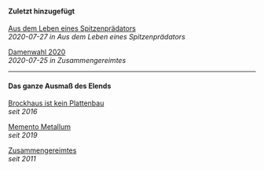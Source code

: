 #### Zuletzt hinzugefügt

[Aus dem Leben eines Spitzenprädators](adles.md)<br>
_2020-07-27 in Aus dem Leben eines Spitzenprädators_

[Damenwahl 2020](zusates.md)<br>
_2020-07-25 in Zusammengereimtes_

<hr>

#### Das ganze Ausmaß des Elends

[Brockhaus ist kein Plattenbau](broplau.md)<br>
_seit 2016_

[Memento Metallum](memmet.md)<br>
_seit 2019_

[Zusammengereimtes](zusates.md)<br>
_seit 2011_
